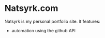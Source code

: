# Natsyrk.com

Natsyrk is my personal portfolio site. It features:
* automation using the github API
